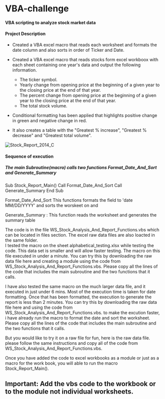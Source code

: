 
# VBA-challenge

#### VBA scripting to analyze stock market data

#### Project Description

* Created a VBA excel macro that reads each worksheet and formats the date column and also sorts in order of Ticker and Date.
* Created a VBA excel macro that reads stocks form excel workboox with each sheet containing one year's data and output the following information.
  * The ticker symbol.
  * Yearly change from opening price at the beginning of a given year to the closing price at the end of that year.
  * The percent change from opening price at the beginning of a given year to the closing price at the end of that year.
  * The total stock volume.
  
* Conditional formatting has been applied that highlights positive change in green and negative change in red.
* It also creates a table with the "Greatest % increase", "Greatest % decrease" and "Greatest total volume".

![Stock_Report_2014_C](https://user-images.githubusercontent.com/81383838/119061370-d6371100-b999-11eb-8df3-9e005be59635.jpg)

#### Sequence of execution
##### The main Subroutine(macro) calls two functions Format_Date_And_Sort and Generate_Summary

 Sub Stock_Report_Main()
 Call Format_Date_And_Sort
 Call Generate_Summary
 End Sub

Format_Date_And_Sort
This functions formats the <date> field to 'date MM/DD/YYYY' and sorts the worskeet on <ticker> and <date>
 
Generate_Summary : 
This function reads the worksheet and generates the summary table

The code is in the file WS_Stock_Analysis_And_Report_Functions.vbs which can be located in files section.
The excel raw data files are also loacted in the same folder.  
I tested the macro on the sheet alphabetical_testing.xlsx while testing the code. This data set is smaller and will allow faster testing. 
The macro on this file executed in under a minute.
You can try this by downloading the raw data file here and creating a module using the code from WS_Stock_Analysis_And_Report_Functions.vbs. Please copy all the lines of the code that includes the main subroutine and the two functions that it calls.
 
I have also tested the same macro on the much larger data file, and it executed in just under 6 mins. Most of the execution time is taken for date formatting. Once that has been formatted, the execution to generate the report is less than 2 minutes.
You can try this by downloading the raw data file here and using the code from WS_Stock_Analysis_And_Report_Functions.vbs. to make the excution faster, i have already run the macro to format the date and sort the worksheet. Please copy all the lines of the code that includes the main subroutine and the two functions that it calls.
 
But you would like to try it on a raw file for fun, here is the raw data file. please follow the same instructions and copy all of the code from WS_Stock_Analysis_And_Report_Functions.vbs.
 
Once you have added the code to excel workbooks as a module or just as a macro for the work book, you will able to run the macro Stock_Report_Main().

## Important: Add the vbs code to the workbook or to the module not individual worksheets.

